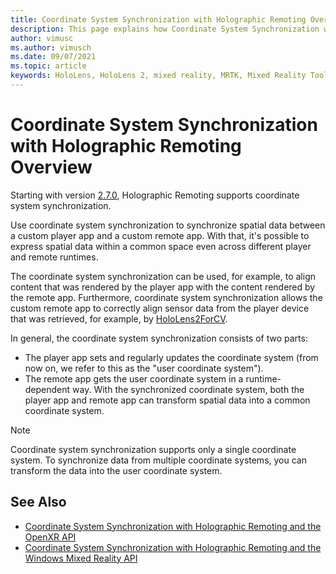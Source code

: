 ```yaml
---
title: Coordinate System Synchronization with Holographic Remoting Overview
description: This page explains how Coordinate System Synchronization with Holographic Remoting works
author: vimusc
ms.author: vimusch
ms.date: 09/07/2021
ms.topic: article
keywords: HoloLens, HoloLens 2, mixed reality, MRTK, Mixed Reality Toolkit, augmented reality, virtual reality, mixed reality headsets, learn, tutorial, getting started, holographic remoting
---
```


# Coordinate System Synchronization with Holographic Remoting Overview

Starting with version [2.7.0](../native/holographic-remoting-version-history.md#v2.7.0), Holographic Remoting supports coordinate system synchronization.

Use coordinate system synchronization to synchronize spatial data between a custom player app and a custom remote app.
With that, it's possible to express spatial data within a common space even across different player and remote runtimes.

The coordinate system synchronization can be used, for example, to align content that was rendered by the player app with the content rendered by the remote app.
Furthermore, coordinate system synchronization allows the custom remote app to correctly align sensor data from the player device that was retrieved, for example, by [HoloLens2ForCV](https://github.com/microsoft/HoloLens2ForCV).

In general, the coordinate system synchronization consists of two parts:
- The player app sets and regularly updates the coordinate system (from now on, we refer to this as the "user coordinate system").
- The remote app gets the user coordinate system in a runtime-dependent way.
With the synchronized coordinate system, both the player app and remote app can transform spatial data into a common coordinate system.

> [!NOTE]
> Coordinate system synchronization supports only a single coordinate system.
> To synchronize data from multiple coordinate systems, you can transform the data into the user coordinate system.
	
## See Also
* [Coordinate System Synchronization with Holographic Remoting and the OpenXR API](../native/holographic-remoting-coordinate-system-synchronization-openxr.md)
* [Coordinate System Synchronization with Holographic Remoting and the Windows Mixed Reality API](../advanced/concepts/holographic-remoting-coordinate-system-synchronization-wmr.md)
